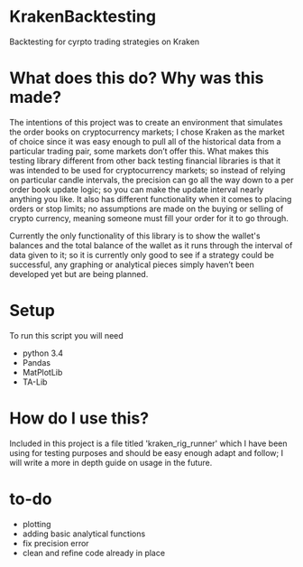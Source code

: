 # KrakenBacktesting
Backtesting for cyrpto trading strategies on Kraken

# What does this do? Why was this made?
The intentions of this project was to create an environment that simulates the order books on cryptocurrency markets; I chose Kraken as the market of choice since it was easy enough to pull all of the historical data from a particular trading pair, some markets don’t offer this. What makes this testing library different from other back testing financial libraries is that it was intended to be used for cryptocurrency markets; so instead of relying on particular candle intervals, the precision can go all the way down to a per order book update logic; so you can make the update interval nearly anything you like. It also has different functionality when it comes to placing orders or stop limits; no assumptions are made on the buying or selling of crypto currency, meaning someone must fill your order for it to go through.

Currently the only functionality of this library is to show the wallet's balances and the total balance of the wallet as it runs through the interval of data given to it; so it is currently only good to see if a strategy could be successful, any graphing or analytical pieces simply haven’t been developed yet but are being planned.

# Setup
To run this script you will need 
  * python 3.4
  * Pandas
  * MatPlotLib
  * TA-Lib


# How do I use this?
Included in this project is a file titled 'kraken_rig_runner' which I have been using for testing purposes and should be easy enough adapt and follow; I will write a more in depth guide on usage in the future.

# to-do
  * plotting
  * adding basic analytical functions
  * fix precision error
  * clean and refine code already in place
